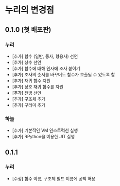 # 누리의 변경점

## 0.1.0 (첫 배포판)

### 누리

- [추가] 함수 (일반, 동사, 형용사) 선언
- [추가] 상수 선언
- [추가] 함수에 대해 인자에 조사 붙이기
- [추가] 조사의 순서를 바꾸어도 함수가 호출될 수 있도록 함
- [추가] 재귀 함수 지원
- [추가] 상호 재귀 함수를 지원 
- [추가] 전방 선언
- [추가] 구조체 추가
- [추가] 꾸러미 추가

### 하늘

- [추가] 기본적인 VM 인스트럭션 실행
- [추가] RPython을 이용한 JIT 실행

## 0.1.1

### 누리

- [수정] 함수 이름, 구조체 필드 이름에 공백 허용
